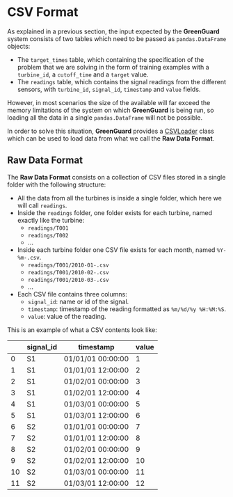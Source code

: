 # CSV Format

As explained in a previous section, the input expected by the **GreenGuard** system consists of
two tables which need to be passed as `pandas.DataFrame` objects:

* The `target_times` table, which containing the specification of the problem that we are solving
  in the form of training examples with a `turbine_id`, a `cutoff_time` and a `target` value.
* The `readings` table, which contains the signal readings from the different sensors, with
  `turbine_id`, `signal_id`, `timestamp` and `value` fields.

However, in most scenarios the size of the available will far exceed the memory limitations
of the system on which **GreenGuard** is being run, so loading all the data in a single
`pandas.DataFrame` will not be possible.

In order to solve this situation, **GreenGuard** provides a [CSVLoader](
https://d3-ai.github.io/GreenGuard/api/greenguard.loaders.csv.html#greenguard.loaders.csv.CSVLoader)
class which can be used to load data from what we call the **Raw Data Format**.

## Raw Data Format

The **Raw Data Format** consists on a collection of CSV files stored in a single folder with the
following structure:

* All the data from all the turbines is inside a single folder, which here we will call `readings`.
* Inside the `readings` folder, one folder exists for each turbine, named exactly like the turbine:
    * `readings/T001`
    * `readings/T002`
    * ...
* Inside each turbine folder one CSV file exists for each month, named `%Y-%m-.csv`.
    * `readings/T001/2010-01-.csv`
    * `readings/T001/2010-02-.csv`
    * `readings/T001/2010-03-.csv`
    * ...
* Each CSV file contains three columns:
    * `signal_id`: name or id of the signal.
    * ``timestamp``: timestamp of the reading formatted as ``%m/%d/%y %H:%M:%S``.
    * `value`: value of the reading.

This is an example of what a CSV contents look like:

|    | signal_id   | timestamp         |   value |
|----|-------------|-------------------|---------|
|  0 | S1          | 01/01/01 00:00:00 |       1 |
|  1 | S1          | 01/01/01 12:00:00 |       2 |
|  2 | S1          | 01/02/01 00:00:00 |       3 |
|  3 | S1          | 01/02/01 12:00:00 |       4 |
|  4 | S1          | 01/03/01 00:00:00 |       5 |
|  5 | S1          | 01/03/01 12:00:00 |       6 |
|  6 | S2          | 01/01/01 00:00:00 |       7 |
|  7 | S2          | 01/01/01 12:00:00 |       8 |
|  8 | S2          | 01/02/01 00:00:00 |       9 |
|  9 | S2          | 01/02/01 12:00:00 |      10 |
| 10 | S2          | 01/03/01 00:00:00 |      11 |
| 11 | S2          | 01/03/01 12:00:00 |      12 |
